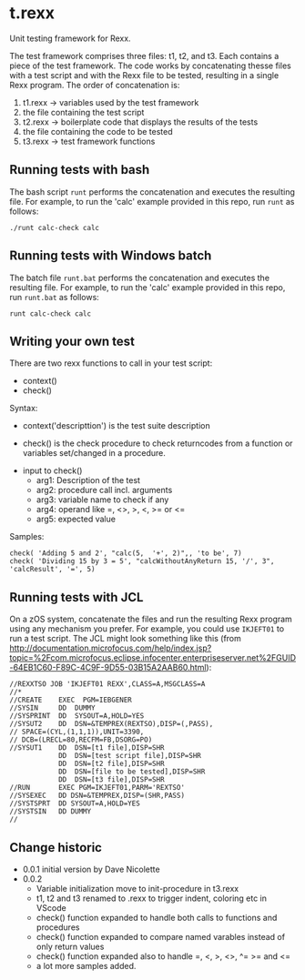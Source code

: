 # t.rexx

Unit testing framework for Rexx.

The test framework comprises three files: t1, t2, and t3. Each contains a piece of the test framework. The code works by concatenating thesse files with a test script and with the Rexx file to be tested, resulting in a single Rexx program. The order of concatenation is:

1. t1.rexx -> variables used by the test framework
1. the file containing the test script
1. t2.rexx -> boilerplate code that displays the results of the tests
1. the file containing the code to be tested
1. t3.rexx -> test framework functions

## Running tests with bash

The bash script ```runt``` performs the concatenation and executes the resulting file. For example, to run the 'calc' example provided in this repo, run ```runt``` as follows:

```shell
./runt calc-check calc
```

## Running tests with Windows batch

The batch file ```runt.bat``` performs the concatenation and executes the resulting file. For example, to run the 'calc' example provided in this repo, run ```runt.bat``` as follows:

```shell
runt calc-check calc
```
## Writing your own test
There are two rexx functions to call in your test script:
* context()
* check()

Syntax:                                                                    
  * context('descripttion') is the test suite description                      

  * check() is the check procedure to check returncodes from a function or variables set/changed in a procedure.
  - input to check()   
    - arg1: Description of the test  
    - arg2: procedure call incl. arguments
    - arg3: variable name to check if any
    - arg4: operand like =, <>, >, <, >= or <=
    - arg5: expected value
  
  Samples:
```shell  
check( 'Adding 5 and 2', "calc(5,  '+', 2)",, 'to be', 7)
check( 'Dividing 15 by 3 = 5', "calcWithoutAnyReturn 15, '/', 3", 'calcResult', '=', 5)
```

## Running tests with JCL

On a zOS system, concatenate the files and run the resulting Rexx program using any mechanism you prefer. For example, you could use ```IKJEFT01``` to run a test script. The JCL might look something like this (from http://documentation.microfocus.com/help/index.jsp?topic=%2Fcom.microfocus.eclipse.infocenter.enterpriseserver.net%2FGUID-64EB1C60-F89C-4C9F-9D55-03B15A2AAB60.html):

```
//REXXTSO JOB 'IKJEFT01 REXX',CLASS=A,MSGCLASS=A
//* 
//CREATE    EXEC  PGM=IEBGENER 
//SYSIN     DD  DUMMY 
//SYSPRINT  DD  SYSOUT=A,HOLD=YES 
//SYSUT2    DD  DSN=&TEMPREX(REXTSO),DISP=(,PASS), 
// SPACE=(CYL,(1,1,1)),UNIT=3390, 
// DCB=(LRECL=80,RECFM=FB,DSORG=PO) 
//SYSUT1    DD  DSN=[t1 file],DISP=SHR
            DD  DSN=[test script file],DISP=SHR
            DD  DSN=[t2 file],DISP=SHR
            DD  DSN=[file to be tested],DISP=SHR
            DD  DSN=[t3 file],DISP=SHR
//RUN       EXEC PGM=IKJEFT01,PARM='REXTSO' 
//SYSEXEC   DD DSN=&TEMPREX,DISP=(SHR,PASS) 
//SYSTSPRT  DD SYSOUT=A,HOLD=YES 
//SYSTSIN   DD DUMMY
// 
```
 
## Change historic
* 0.0.1 initial version by Dave Nicolette
* 0.0.2 
  - Variable initialization move to init-procedure in t3.rexx
  - t1, t2 and t3 renamed to .rexx to trigger indent, coloring etc in VScode
  - check() function expanded to handle both calls to functions and procedures
  - check() function expanded to compare named varables instead of only return values
  - check() function expanded also to handle =, <, >, <>, ^= >= and <=
  - a lot more samples added.
